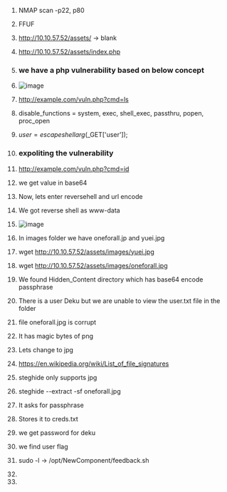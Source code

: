 1. NMAP scan -p22, p80    
2. FFUF
3. http://10.10.57.52/assets/ -> blank  
4. http://10.10.57.52/assets/index.php
5. ### we have a php vulnerability based on below concept   
6. ![image](https://github.com/user-attachments/assets/7e465e80-e5e8-4eec-a5d1-abc07b31bd21)
7. http://example.com/vuln.php?cmd=ls
8. disable_functions = system, exec, shell_exec, passthru, popen, proc_open  
9. $user = escapeshellarg($_GET['user']);    
10. ### expoliting the vulnerability    
11. http://example.com/vuln.php?cmd=id  
12. we get value in base64    
13. Now, lets enter reversehell and url encode     
14. We got reverse shell as www-data  
15. ![image](https://github.com/user-attachments/assets/ec76b8ce-9b6a-4c49-8709-5657bc7308d4)  
16. In images folder we have oneforall.jp and yuei.jpg  
17. wget http://10.10.57.52/assets/images/yuei.jpg    
18. wget http://10.10.57.52/assets/images/oneforall.jpg  
19. We found Hidden_Content directory which has base64 encode passphrase  
20. There is a user Deku but we are unable to view the user.txt file in the folder
21. file oneforall.jpg is corrupt
22. It has magic bytes of png
23. Lets change to jpg
24. https://en.wikipedia.org/wiki/List_of_file_signatures
25. steghide only supports jpg
26. steghide --extract -sf oneforall.jpg
27. It asks for passphrase
28. Stores it to creds.txt
29. we get password for deku
30. we find user flag
31. sudo -l ->  /opt/NewComponent/feedback.sh
32. 

33. 
  

